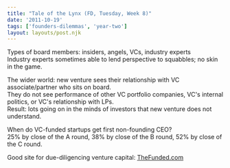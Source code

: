 ```yaml
---
title: "Tale of the Lynx (FD, Tuesday, Week 8)"
date: '2011-10-19'
tags: ['founders-dilemmas', 'year-two']
layout: layouts/post.njk
---
```


Types of board members: insiders, angels, VCs, industry experts\
Industry experts sometimes able to lend perspective to squabbles; no skin in the game.

The wider world: new venture sees their relationship with VC associate/partner who sits on board.\
They do not see performance of other VC portfolio companies, VC's internal politics, or VC's relationship with LPs.\
Result: lots going on in the minds of investors that new venture does not understand.

When do VC-funded startups get first non-founding CEO?\
25% by close of the A round, 38% by close of the B round, 52% by close of the C round.

Good site for due-diligencing venture capital: [TheFunded.com](http://www.thefunded.com/)
